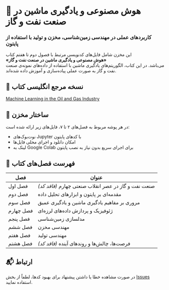 # 📘 هوش مصنوعی و یادگیری ماشین در صنعت نفت و گاز  
### کاربردهای عملی در مهندسی زمین‌شناسی، مخزن و تولید با استفاده از پایتون

این مخزن شامل فایل‌های کدنویسی مرتبط با فصول دوم تا هفتم کتاب  
**«هوش مصنوعی و یادگیری ماشین در صنعت نفت و گاز»**  
می‌باشد. در این کتاب، الگوریتم‌های یادگیری ماشین با استفاده از داده‌های نمونه‌ی صنعت نفت و گاز به صورت عملی پیاده‌سازی و آموزش داده شده‌اند.

## 🔗 نسخه مرجع انگلیسی کتاب
[Machine Learning in the Oil and Gas Industry](https://link.springer.com/book/10.1007/978-1-4842-6094-4)

## 📂 ساختار مخزن

در هر پوشه مربوط به فصل‌های ۲ تا ۷، فایل‌های زیر ارائه شده است:

- نوت‌بوک‌های Jupyter با کدهای پایتون
- امکان دانلود و اجرای محلی فایل‌ها
- لینک به Google Colab برای اجرای سریع بدون نیاز به نصب پایتون

## 📑 فهرست فصل‌های کتاب

| فصل | عنوان |
|-----|-------|
| فصل اول | صنعت نفت و گاز در عصر انقلاب صنعتی چهارم *(فاقد کد)*
| فصل دوم | مقدمه‌ای بر پایتون و ابزارهای تحلیل داده
| فصل سوم | مروری بر مفاهیم یادگیری ماشین و یادگیری عمیق
| فصل چهارم | ژئوفیزیک و پردازش داده‌های لرزه‌ای
| فصل پنجم | مدلسازی زمین‌شناسی
| فصل ششم | مهندسی مخزن
| فصل هفتم | مهندسی تولید
| فصل هشتم | فرصت‌ها، چالش‌ها و روندهای آینده *(فاقد کد)*

## 📬 ارتباط

در صورت مشاهده خطا یا داشتن پیشنهاد برای بهبود کدها، لطفاً از بخش [Issues](https://github.com/ML-OilGas/Book/issues) استفاده نمایید.
